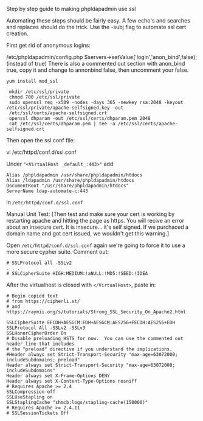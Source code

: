 Step by step guide to making phpldapadmin use ssl

Automating these steps should be fairly easy.  A few echo's and searches and replaces should do the trick.  Use the -subj
flag to automate ssl cert creation.

First get rid of anonymous logins:

/etc/phpldapadmin/config.php
$servers->setValue('login','anon_bind',false);
(instead of true)
There is also a commented out section with anon_bind true, copy it and change to annonbind false, then uncomment your false.




```
yum install mod_ssl

 mkdir /etc/ssl/private
 chmod 700 /etc/ssl/private
 sudo openssl req -x509 -nodes -days 365 -newkey rsa:2048 -keyout /etc/ssl/private/apache-selfsigned.key -out
 /etc/ssl/certs/apache-selfsigned.crt
 openssl dhparam -out /etc/ssl/certs/dhparam.pem 2048
 cat /etc/ssl/certs/dhparam.pem | tee -a /etc/ssl/certs/apache-selfsigned.crt
 ```
 
 Then open the ssl.conf file:
 
 vi /etc/httpd/conf.d/ssl.conf


Under `"<VirtualHost _default_:443>"` add 

```
Alias /phpldapadmin /usr/share/phpldapadmin/htdocs
Alias /ldapadmin /usr/share/phpldapadmin/htdocs
DocumentRoot "/usr/share/phpldapadmin/htdocs"
ServerName ldap-automate-c:443
```

in `/etc/httpd/conf.d/ssl.conf`

Manual Unit Test: [Then test and make sure your cert is working by restarting apache and hitting the page as https.
You will recive an error about an insecure cert.  It is insecure... it's self signed.  If we purchaced a domain name and got
cert issued, we wouldn't get this warning.]

Open `/etc/httpd/conf.d/ssl.conf` again we're going to force it to use a more secure cypher suite.
Comment out:

```
# SSLProtocol all -SSLv2
. . .
# SSLCipherSuite HIGH:MEDIUM:!aNULL:!MD5:!SEED:!IDEA
```

After the virtualhost is closed with `</VirtualHost>`, paste in:

```
# Begin copied text
# from https://cipherli.st/
# and https://raymii.org/s/tutorials/Strong_SSL_Security_On_Apache2.html

SSLCipherSuite EECDH+AESGCM:EDH+AESGCM:AES256+EECDH:AES256+EDH
SSLProtocol All -SSLv2 -SSLv3
SSLHonorCipherOrder On
# Disable preloading HSTS for now.  You can use the commented out header line that includes
# the "preload" directive if you understand the implications.
#Header always set Strict-Transport-Security "max-age=63072000; includeSubdomains; preload"
Header always set Strict-Transport-Security "max-age=63072000; includeSubdomains"
Header always set X-Frame-Options DENY
Header always set X-Content-Type-Options nosniff
# Requires Apache >= 2.4
SSLCompression off 
SSLUseStapling on 
SSLStaplingCache "shmcb:logs/stapling-cache(150000)" 
# Requires Apache >= 2.4.11
# SSLSessionTickets Off
```

